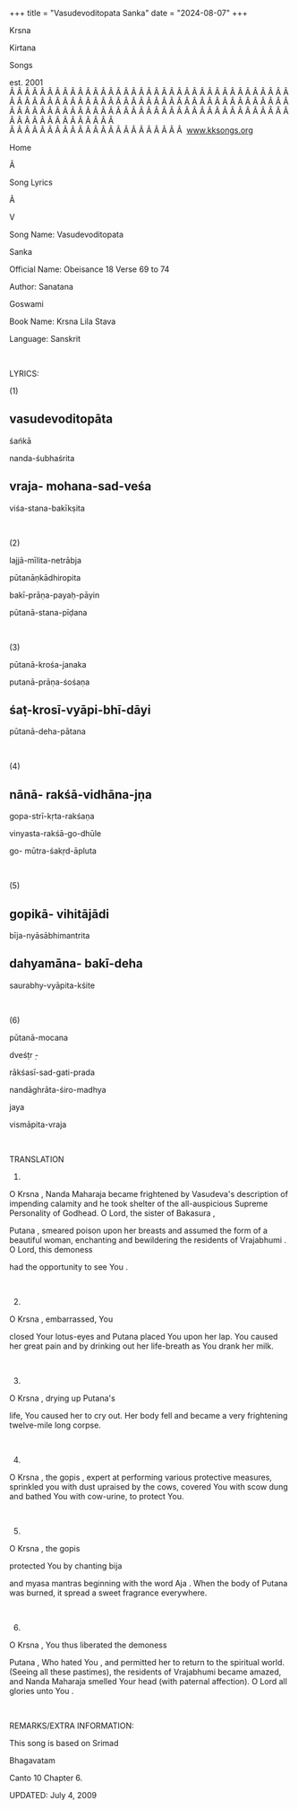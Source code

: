 +++ 
title = "Vasudevoditopata Sanka"
date = "2024-08-07"
+++

Krsna
 
Kirtana
 
Songs

est. 2001
Â Â Â Â Â Â Â Â Â Â Â Â Â Â Â Â Â Â Â Â Â Â Â Â Â Â Â Â Â Â Â Â Â Â Â Â Â Â Â Â Â Â Â Â Â Â Â Â Â Â Â Â Â Â Â Â Â Â Â Â Â Â Â Â Â Â Â Â Â Â Â Â Â Â Â Â Â Â Â Â Â Â Â Â Â Â Â Â Â Â Â Â Â Â Â Â Â Â Â Â Â Â Â Â Â Â Â Â Â Â Â Â Â Â Â Â Â Â Â Â Â Â Â Â Â  
Â Â Â Â Â Â Â Â Â Â Â Â Â Â Â Â Â Â Â Â Â Â Â  
www.kksongs.org








Home


Ã 
 
Song Lyrics
 
Ã 
 
V


Song Name: 
Vasudevoditopata


Sanka


Official Name: Obeisance 18 Verse 69 to 74


Author: 
Sanatana
 
Goswami


Book Name: 
Krsna
 Lila 
Stava


Language: 
Sanskrit




 


LYRICS:


(1)


vasudevoditopāta
-


śańkā


nanda-śubhaśrita


vraja-
mohana-sad-veśa
-


viśa-stana-bakīkṣita


 


(2)


lajjā-mīlita-netrābja


pūtanāṇkādhiropita


bakī-prāṇa-payaḥ-pāyin


pūtanā-stana-pīḍana


 


(3)


pūtanā-krośa-janaka


putanā-prāṇa-śośaṇa


śaṭ-krosī-vyāpi-bhī-dāyi
-


pūtanā-deha-pātana


 


(4)


nānā-
rakśā-vidhāna-jṇa
-


gopa-strī-kṛta-rakśaṇa


vinyasta-rakśā-go-dhūle


go-
mūtra-śakṛd-āpluta


 


(5)


gopikā-
vihitājādi
-


bīja-nyāsābhimantrita


dahyamāna-
bakī-deha
-


saurabhy-vyāpita-kśite


 


(6)


pūtanā-mocana
 
dveśṭr
̣-


rākśasī-sad-gati-prada


nandāghrāta-śiro-madhya


jaya
 
vismāpita-vraja


 


TRANSLATION


1)
O 
Krsna
, 
Nanda
 Maharaja
became frightened by 
Vasudeva's
 description of
impending calamity and he took shelter of the all-auspicious Supreme
Personality of Godhead. O Lord, the sister of 
Bakasura
,

Putana
, smeared poison upon her breasts and assumed
the form of a beautiful woman, enchanting and bewildering the residents of 
Vrajabhumi
. O Lord, this 
demoness

had the opportunity to see 
You
.


 


2)
O 
Krsna
, embarrassed, 
You

closed Your lotus-eyes and 
Putana
 placed You upon her
lap. You caused her great pain and by drinking out her life-breath as 
You
 drank her milk.


 


3)
O 
Krsna
, drying up 
Putana's

life, 
You
 caused her to cry out. Her body fell and
became a very frightening twelve-mile long corpse.


 


4)
O 
Krsna
, the 
gopis
, expert
at performing various protective measures, sprinkled you with dust upraised by
the cows, covered 
You
 with scow dung and bathed You
with cow-urine, to protect You.


 


5)
O 
Krsna
, the 
gopis

protected 
You
 by chanting 
bija

and 
myasa
 mantras beginning with the word 
Aja
. When the body of 
Putana
 was
burned, it spread a sweet fragrance everywhere.


 


6)
O 
Krsna
, You thus liberated the 
demoness


Putana
, Who hated 
You
, and
permitted her to return to the spiritual world. (Seeing all these pastimes),
the residents of 
Vrajabhumi
 became amazed, and 
Nanda
 Maharaja smelled 
Your
 head
(with paternal affection). O Lord all glories unto 
You
.


 


REMARKS/EXTRA INFORMATION:


This
song is based on 
Srimad
 
Bhagavatam

Canto 10 Chapter 6.



UPDATED:
 July
4, 2009